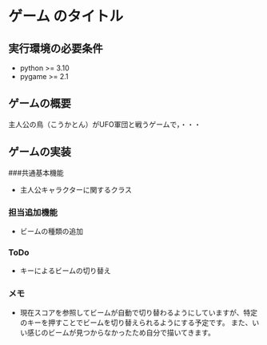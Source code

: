 # ゲーム のタイトル
## 実行環境の必要条件
* python >= 3.10
* pygame >= 2.1

## ゲームの概要
主人公の鳥（こうかとん）がUFO軍団と戦うゲームで，・・・

## ゲームの実装
###共通基本機能
* 主人公キャラクターに関するクラス
### 担当追加機能
* ビームの種類の追加
### ToDo
- キーによるビームの切り替え
### メモ
* 現在スコアを参照してビームが自動で切り替わるようにしていますが、特定のキーを押すことでビームを切り替えられるようにする予定です。
また、いい感じのビームが見つからなかったため自分で描いてきます。
